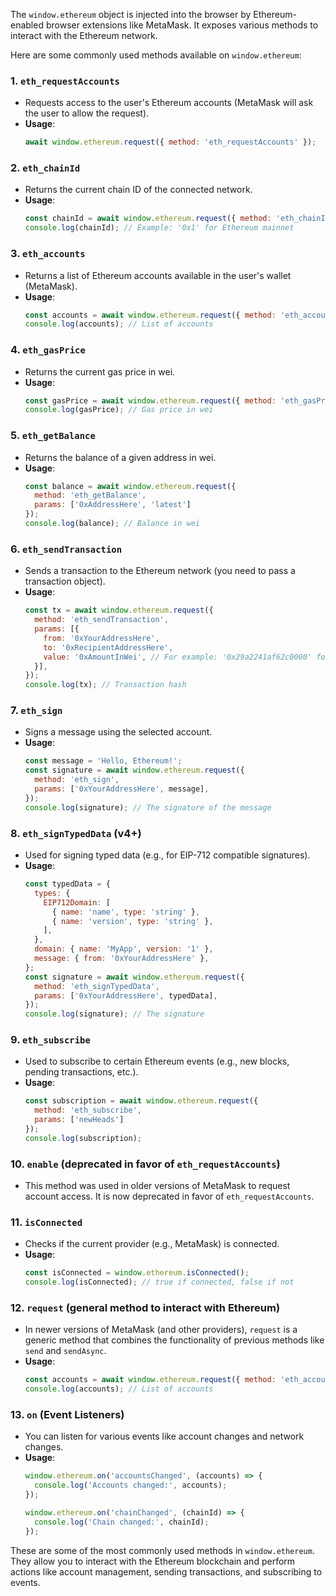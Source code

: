 The `window.ethereum` object is injected into the browser by Ethereum-enabled browser extensions like MetaMask. It exposes various methods to interact with the Ethereum network.

Here are some commonly used methods available on `window.ethereum`:

### 1. **`eth_requestAccounts`**
   - Requests access to the user's Ethereum accounts (MetaMask will ask the user to allow the request).
   - **Usage**:
     ```javascript
     await window.ethereum.request({ method: 'eth_requestAccounts' });
     ```
   
### 2. **`eth_chainId`**
   - Returns the current chain ID of the connected network.
   - **Usage**:
     ```javascript
     const chainId = await window.ethereum.request({ method: 'eth_chainId' });
     console.log(chainId); // Example: '0x1' for Ethereum mainnet
     ```

### 3. **`eth_accounts`**
   - Returns a list of Ethereum accounts available in the user's wallet (MetaMask).
   - **Usage**:
     ```javascript
     const accounts = await window.ethereum.request({ method: 'eth_accounts' });
     console.log(accounts); // List of accounts
     ```

### 4. **`eth_gasPrice`**
   - Returns the current gas price in wei.
   - **Usage**:
     ```javascript
     const gasPrice = await window.ethereum.request({ method: 'eth_gasPrice' });
     console.log(gasPrice); // Gas price in wei
     ```

### 5. **`eth_getBalance`**
   - Returns the balance of a given address in wei.
   - **Usage**:
     ```javascript
     const balance = await window.ethereum.request({
       method: 'eth_getBalance',
       params: ['0xAddressHere', 'latest']
     });
     console.log(balance); // Balance in wei
     ```

### 6. **`eth_sendTransaction`**
   - Sends a transaction to the Ethereum network (you need to pass a transaction object).
   - **Usage**:
     ```javascript
     const tx = await window.ethereum.request({
       method: 'eth_sendTransaction',
       params: [{
         from: '0xYourAddressHere',
         to: '0xRecipientAddressHere',
         value: '0xAmountInWei', // For example: '0x29a2241af62c0000' for 0.1 ETH
       }],
     });
     console.log(tx); // Transaction hash
     ```

### 7. **`eth_sign`**
   - Signs a message using the selected account.
   - **Usage**:
     ```javascript
     const message = 'Hello, Ethereum!';
     const signature = await window.ethereum.request({
       method: 'eth_sign',
       params: ['0xYourAddressHere', message],
     });
     console.log(signature); // The signature of the message
     ```

### 8. **`eth_signTypedData`** (v4+)
   - Used for signing typed data (e.g., for EIP-712 compatible signatures).
   - **Usage**:
     ```javascript
     const typedData = {
       types: {
         EIP712Domain: [
           { name: 'name', type: 'string' },
           { name: 'version', type: 'string' },
         ],
       },
       domain: { name: 'MyApp', version: '1' },
       message: { from: '0xYourAddressHere' },
     };
     const signature = await window.ethereum.request({
       method: 'eth_signTypedData',
       params: ['0xYourAddressHere', typedData],
     });
     console.log(signature); // The signature
     ```

### 9. **`eth_subscribe`**
   - Used to subscribe to certain Ethereum events (e.g., new blocks, pending transactions, etc.).
   - **Usage**:
     ```javascript
     const subscription = await window.ethereum.request({
       method: 'eth_subscribe',
       params: ['newHeads']
     });
     console.log(subscription);
     ```

### 10. **`enable`** (deprecated in favor of `eth_requestAccounts`)
   - This method was used in older versions of MetaMask to request account access. It is now deprecated in favor of `eth_requestAccounts`.

### 11. **`isConnected`**
   - Checks if the current provider (e.g., MetaMask) is connected.
   - **Usage**:
     ```javascript
     const isConnected = window.ethereum.isConnected();
     console.log(isConnected); // true if connected, false if not
     ```

### 12. **`request`** (general method to interact with Ethereum)
   - In newer versions of MetaMask (and other providers), `request` is a generic method that combines the functionality of previous methods like `send` and `sendAsync`.
   - **Usage**:
     ```javascript
     const accounts = await window.ethereum.request({ method: 'eth_accounts' });
     console.log(accounts); // List of accounts
     ```

### 13. **`on` (Event Listeners)**
   - You can listen for various events like account changes and network changes.
   - **Usage**:
     ```javascript
     window.ethereum.on('accountsChanged', (accounts) => {
       console.log('Accounts changed:', accounts);
     });

     window.ethereum.on('chainChanged', (chainId) => {
       console.log('Chain changed:', chainId);
     });
     ```

These are some of the most commonly used methods in `window.ethereum`. They allow you to interact with the Ethereum blockchain and perform actions like account management, sending transactions, and subscribing to events.
